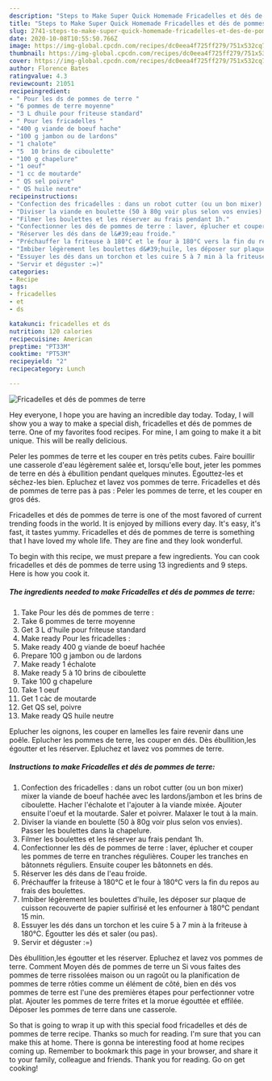 ```yaml
---
description: "Steps to Make Super Quick Homemade Fricadelles et dés de pommes de terre"
title: "Steps to Make Super Quick Homemade Fricadelles et dés de pommes de terre"
slug: 2741-steps-to-make-super-quick-homemade-fricadelles-et-des-de-pommes-de-terre
date: 2020-10-08T10:55:50.766Z
image: https://img-global.cpcdn.com/recipes/dc0eea4f725ff279/751x532cq70/fricadelles-et-des-de-pommes-de-terre-photo-principale-de-la-recette.jpg
thumbnail: https://img-global.cpcdn.com/recipes/dc0eea4f725ff279/751x532cq70/fricadelles-et-des-de-pommes-de-terre-photo-principale-de-la-recette.jpg
cover: https://img-global.cpcdn.com/recipes/dc0eea4f725ff279/751x532cq70/fricadelles-et-des-de-pommes-de-terre-photo-principale-de-la-recette.jpg
author: Florence Bates
ratingvalue: 4.3
reviewcount: 21051
recipeingredient:
- " Pour les ds de pommes de terre "
- "6 pommes de terre moyenne"
- "3 L dhuile pour friteuse standard"
- " Pour les fricadelles "
- "400 g viande de boeuf hache"
- "100 g jambon ou de lardons"
- "1 chalote"
- "5  10 brins de ciboulette"
- "100 g chapelure"
- "1 oeuf"
- "1 cc de moutarde"
- " QS sel poivre"
- " QS huile neutre"
recipeinstructions:
- "Confection des fricadelles : dans un robot cutter (ou un bon mixer) mixer la viande de boeuf hachée avec les lardons/jambon et les brins de ciboulette. Hacher l&#39;échalote et l&#39;ajouter à la viande mixée. Ajouter ensuite l&#39;oeuf et la moutarde. Saler et poivrer. Malaxer le tout à la main."
- "Diviser la viande en boulette (50 à 80g voir plus selon vos envies). Passer les boulettes dans la chapelure."
- "Filmer les boulettes et les réserver au frais pendant 1h."
- "Confectionner les dés de pommes de terre : laver, éplucher et couper les pommes de terre en tranches régulières. Couper les tranches en bâtonnets réguliers. Ensuite couper les bâtonnets en dés."
- "Réserver les dés dans de l&#39;eau froide."
- "Préchauffer la friteuse à 180°C et le four à 180°C vers la fin du repos au frais des boulettes."
- "Imbiber légèrement les boulettes d&#39;huile, les déposer sur plaque de cuisson recouverte de papier sulfirisé et les enfourner à 180°C pendant 15 min."
- "Essuyer les dés dans un torchon et les cuire 5 à 7 min à la friteuse à 180°C. Égoutter les dés et saler (ou pas)."
- "Servir et déguster :=)"
categories:
- Recipe
tags:
- fricadelles
- et
- ds

katakunci: fricadelles et ds 
nutrition: 120 calories
recipecuisine: American
preptime: "PT33M"
cooktime: "PT53M"
recipeyield: "2"
recipecategory: Lunch

---
```



![Fricadelles et dés de pommes de terre](https://img-global.cpcdn.com/recipes/dc0eea4f725ff279/751x532cq70/fricadelles-et-des-de-pommes-de-terre-photo-principale-de-la-recette.jpg)

Hey everyone, I hope you are having an incredible day today. Today, I will show you a way to make a special dish, fricadelles et dés de pommes de terre. One of my favorites food recipes. For mine, I am going to make it a bit unique. This will be really delicious.

Peler les pommes de terre et les couper en très petits cubes. Faire bouillir une casserole d&#39;eau légèrement salée et, lorsqu&#39;elle bout, jeter les pommes de terre en dés à ébullition pendant quelques minutes. Égouttez-les et séchez-les bien. Epluchez et lavez vos pommes de terre. Fricadelles et dés de pommes de terre pas à pas : Peler les pommes de terre, et les couper en gros dés.

Fricadelles et dés de pommes de terre is one of the most favored of current trending foods in the world. It is enjoyed by millions every day. It's easy, it's fast, it tastes yummy. Fricadelles et dés de pommes de terre is something that I have loved my whole life. They are fine and they look wonderful.


To begin with this recipe, we must prepare a few ingredients. You can cook fricadelles et dés de pommes de terre using 13 ingredients and 9 steps. Here is how you cook it.

<!--inarticleads1-->

##### The ingredients needed to make Fricadelles et dés de pommes de terre:

1. Take  Pour les dés de pommes de terre :
1. Take 6 pommes de terre moyenne
1. Get 3 L d&#39;huile pour friteuse standard
1. Make ready  Pour les fricadelles :
1. Make ready 400 g viande de boeuf hachée
1. Prepare 100 g jambon ou de lardons
1. Make ready 1 échalote
1. Make ready 5 à 10 brins de ciboulette
1. Take 100 g chapelure
1. Take 1 oeuf
1. Get 1 càc de moutarde
1. Get  QS sel, poivre
1. Make ready  QS huile neutre


Eplucher les oignons, les couper en lamelles les faire revenir dans une poêle. Eplucher les pommes de terre, les couper en dés. Dès ébullition,les égoutter et les réserver. Epluchez et lavez vos pommes de terre. 

<!--inarticleads2-->

##### Instructions to make Fricadelles et dés de pommes de terre:

1. Confection des fricadelles : dans un robot cutter (ou un bon mixer) mixer la viande de boeuf hachée avec les lardons/jambon et les brins de ciboulette. Hacher l&#39;échalote et l&#39;ajouter à la viande mixée. Ajouter ensuite l&#39;oeuf et la moutarde. Saler et poivrer. Malaxer le tout à la main.
1. Diviser la viande en boulette (50 à 80g voir plus selon vos envies). Passer les boulettes dans la chapelure.
1. Filmer les boulettes et les réserver au frais pendant 1h.
1. Confectionner les dés de pommes de terre : laver, éplucher et couper les pommes de terre en tranches régulières. Couper les tranches en bâtonnets réguliers. Ensuite couper les bâtonnets en dés.
1. Réserver les dés dans de l&#39;eau froide.
1. Préchauffer la friteuse à 180°C et le four à 180°C vers la fin du repos au frais des boulettes.
1. Imbiber légèrement les boulettes d&#39;huile, les déposer sur plaque de cuisson recouverte de papier sulfirisé et les enfourner à 180°C pendant 15 min.
1. Essuyer les dés dans un torchon et les cuire 5 à 7 min à la friteuse à 180°C. Égoutter les dés et saler (ou pas).
1. Servir et déguster :=)


Dès ébullition,les égoutter et les réserver. Epluchez et lavez vos pommes de terre. Comment Moyen dés de pommes de terre un Si vous faites des pommes de terre rissolées maison ou un ragoût ou la planification de pommes de terre rôties comme un élément de côté, bien en dés vos pommes de terre est l&#39;une des premières étapes pour perfectionner votre plat. Ajouter les pommes de terre frites et la morue égouttée et effilée. Déposer les pommes de terre dans une casserole. 

So that is going to wrap it up with this special food fricadelles et dés de pommes de terre recipe. Thanks so much for reading. I'm sure that you can make this at home. There is gonna be interesting food at home recipes coming up. Remember to bookmark this page in your browser, and share it to your family, colleague and friends. Thank you for reading. Go on get cooking!
